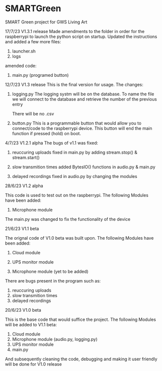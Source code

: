 # SMARTGreen
SMART Green project for GWS Living Art 

17/7/23 V1.3.1 release
Made amendments to the folder in order for the raspberrypi to
launch the python script on startup.
Updated the instructions and added a few more files:
1. launcher.sh
2. logs

amended code:
1. main.py (programed button)

12/7/23 V1.3 release
This is the final version for usage.
The changes:
1. logging.py
	The logging systm will be on the database. To name
	the file we will connect to the database and retrieve
	the number of the previous entry

	There will be no .csv

2. button.py
	This is a programmable button that would allow you to
	connect/code to the raspberrypi device. This button will end the main function if pressed (hold) on boot.

4/7/23 V1.2.1 alpha
The bugs of v1.1 was fixed:

1. reuccuring uploads 
	fixed in main.py by adding stream.stop() & stream.start()

2. slow transmition times
	added BytesIO() functions in audio.py & 
	main.py

3. delayed recordings
	fixed in audio.py by changing the modules


28/6/23 V1.2 alpha

This code is used to test out on the raspberrypi.
The following Modules have been added:

1. Microphone module

The main.py was changed to fix the functionality of
the device

21/6/23 V1.1 beta

The orignal code of V1.0 beta was built upon.
The following Modules have been added:

1. Cloud module
2. UPS monitor module

3. Microphone module (yet to be added)
   
There are bugs present in the program such as:
1. reuccuring uploads
2. slow transmition times
3. delayed recordings

20/6/23 V1.0 beta

This is the base code that would suffice the project.
The following Modules will be added to V1.1 beta:

1. Cloud module
2. Microphone module (audio.py, logging.py)
3. UPS monitor module
4. main.py

And subsequently cleaning the code, debugging and making it user
friendly will be done for V1.0 release
